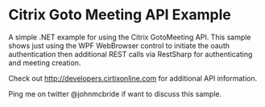 Citrix Goto Meeting API Example
==============

A simple .NET example for using the Citrix GotoMeeting API. This sample shows just using the WPF WebBrowser control to initiate the oauth authentication then additional REST calls via RestSharp for authenticating and meeting creation.

Check out http://developers.cirtixonline.com for additional API information.

Ping me on twitter @johnmcbride if want to discuss this sample.
